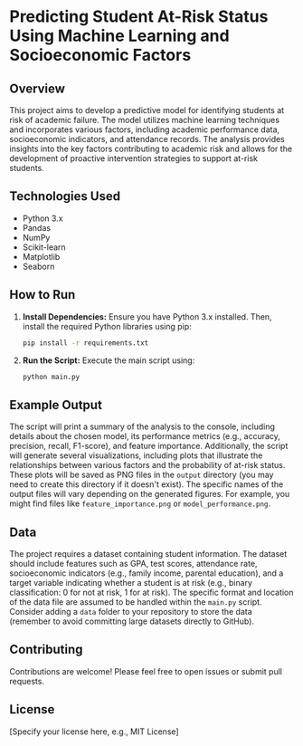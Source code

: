 # Predicting Student At-Risk Status Using Machine Learning and Socioeconomic Factors

## Overview

This project aims to develop a predictive model for identifying students at risk of academic failure.  The model utilizes machine learning techniques and incorporates various factors, including academic performance data, socioeconomic indicators, and attendance records.  The analysis provides insights into the key factors contributing to academic risk and allows for the development of proactive intervention strategies to support at-risk students.

## Technologies Used

* Python 3.x
* Pandas
* NumPy
* Scikit-learn
* Matplotlib
* Seaborn


## How to Run

1. **Install Dependencies:**  Ensure you have Python 3.x installed.  Then, install the required Python libraries using pip:

   ```bash
   pip install -r requirements.txt
   ```

2. **Run the Script:** Execute the main script using:

   ```bash
   python main.py
   ```

## Example Output

The script will print a summary of the analysis to the console, including details about the chosen model, its performance metrics (e.g., accuracy, precision, recall, F1-score), and feature importance.  Additionally, the script will generate several visualizations, including plots that illustrate the relationships between various factors and the probability of at-risk status. These plots will be saved as PNG files in the `output` directory (you may need to create this directory if it doesn't exist).  The specific names of the output files will vary depending on the generated figures.  For example, you might find files like `feature_importance.png` or `model_performance.png`.


## Data

The project requires a dataset containing student information.  The dataset should include features such as GPA, test scores, attendance rate, socioeconomic indicators (e.g., family income, parental education), and a target variable indicating whether a student is at risk (e.g., binary classification: 0 for not at risk, 1 for at risk).  The specific format and location of the data file are assumed to be handled within the `main.py` script.  Consider adding a `data` folder to your repository to store the data (remember to avoid committing large datasets directly to GitHub).

## Contributing

Contributions are welcome! Please feel free to open issues or submit pull requests.

## License

[Specify your license here, e.g., MIT License]